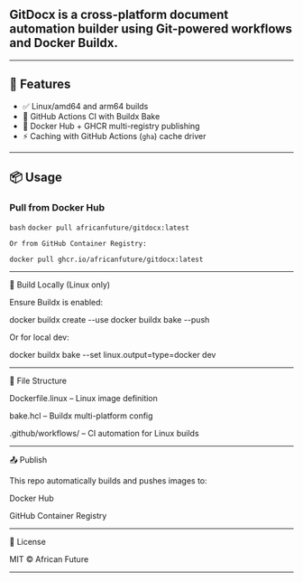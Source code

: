 ## GitDocx is a cross-platform document automation builder using Git-powered workflows and Docker Buildx.

---

## 🚀 Features

- ✅ Linux/amd64 and arm64 builds
- 🔁 GitHub Actions CI with Buildx Bake
- 🐋 Docker Hub + GHCR multi-registry publishing
- ⚡ Caching with GitHub Actions (`gha`) cache driver

---

## 📦 Usage

### Pull from Docker Hub

```bash```
```docker pull africanfuture/gitdocx:latest```

```Or from GitHub Container Registry:```

```docker pull ghcr.io/africanfuture/gitdocx:latest```


---



🔧 Build Locally (Linux only)

Ensure Buildx is enabled:

docker buildx create --use
docker buildx bake --push

Or for local dev:

docker buildx bake --set linux.output=type=docker dev

---



📁 File Structure

Dockerfile.linux – Linux image definition

bake.hcl – Buildx multi-platform config

.github/workflows/ – CI automation for Linux builds

---


📤 Publish

This repo automatically builds and pushes images to:

Docker Hub

GitHub Container Registry

---


📜 License

MIT © African Future

---



